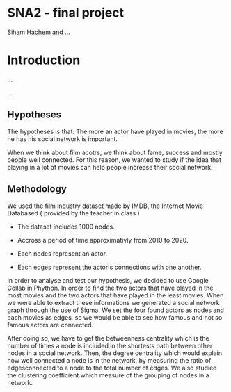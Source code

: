 # SNA2 - final project
Siham Hachem and ...
# Introduction
...

...
## Hypotheses
The hypotheses is that: The more an actor have played in movies, the more he has his social network is important. 

When we think about film acotrs, we think about fame, success and mostly people well connected. For this reason, we wanted to study if the idea that playing in a lot of movies can help people increase their social network.
## Methodology
We used the film industry dataset made by IMDB, the Internet Movie Databased ( provided by the teacher in class ) 

- The dataset includes 1000 nodes.

- Accross a period of time approximativly from 2010 to 2020.

- Each nodes represent an actor.

- Each edges represent the actor's connections with one another. 

In order to analyse and test our hypothesis, we decided to use Google Collab in Phython. In order to find the two actors that have played in the most movies and the two actors that have played in the least movies. When we were able to extract these informations we generated a social network graph through the use of Sigma. We set the four found actors as nodes and each movies as edges, so we would be able to see how famous and not so famous actors are connected. 

After doing so, we have to get the betweenness centrality which is the number of times a node is included in the shortests path between other nodes in a social network. Then, the degree centrality which would explain how well connected a node is in the network, by measuring the ratio of edgesconnected to a node to the total number of edges. We also studied the clustering coefficient which measure of the grouping of nodes in a network. 
